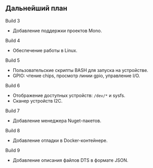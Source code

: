 ## Дальнейший план

Build 3

- Добавление поддержки проектов Mono.

Build 4

- Обеспечение работы в Linux.

Build 5

- Пользовательские скрипты BASH для запуска на устройстве.
- GPIO: чтение chips, просмотр линии gpio, управление I/O.

Build 6

- Отображение доступных устройств: `/dev/*` и sysfs.
- Сканер устройств I2C.

Build 7

- Добавление менеджера Nuget-пакетов.

Build 8

- Добавление отладки в Docker-контейнере.

Build 9

- Добавление описания файлов DTS в формате JSON.
